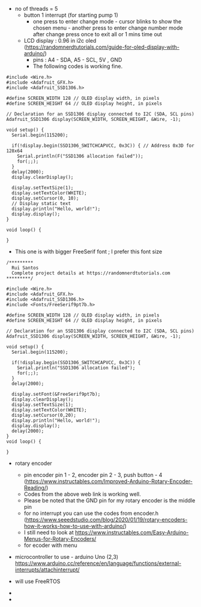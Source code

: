 - no of threads = 5
  - button 1 interrupt (for starting pump 1)
    - one press to enter change mode - cursor blinks to show the chosen menu - another press to enter change number mode after change press once to exit all or 1 mins time out
  -  LCD display : 0.96 in i2c oled (https://randomnerdtutorials.com/guide-for-oled-display-with-arduino/)
     - pins : A4 - SDA, A5 - SCL, 5V , GND
     - The following codes is working fine.
     
```
#include <Wire.h>
#include <Adafruit_GFX.h>
#include <Adafruit_SSD1306.h>

#define SCREEN_WIDTH 128 // OLED display width, in pixels
#define SCREEN_HEIGHT 64 // OLED display height, in pixels

// Declaration for an SSD1306 display connected to I2C (SDA, SCL pins)
Adafruit_SSD1306 display(SCREEN_WIDTH, SCREEN_HEIGHT, &Wire, -1);

void setup() {
  Serial.begin(115200);

  if(!display.begin(SSD1306_SWITCHCAPVCC, 0x3C)) { // Address 0x3D for 128x64
    Serial.println(F("SSD1306 allocation failed"));
    for(;;);
  }
  delay(2000);
  display.clearDisplay();

  display.setTextSize(1);
  display.setTextColor(WHITE);
  display.setCursor(0, 10);
  // Display static text
  display.println("Hello, world!");
  display.display(); 
}

void loop() {
  
}
```

- This one is with bigger FreeSerif font ; I prefer this font size

```
/*********
  Rui Santos
  Complete project details at https://randomnerdtutorials.com  
*********/

#include <Wire.h>
#include <Adafruit_GFX.h>
#include <Adafruit_SSD1306.h>
#include <Fonts/FreeSerif9pt7b.h>

#define SCREEN_WIDTH 128 // OLED display width, in pixels
#define SCREEN_HEIGHT 64 // OLED display height, in pixels

// Declaration for an SSD1306 display connected to I2C (SDA, SCL pins)
Adafruit_SSD1306 display(SCREEN_WIDTH, SCREEN_HEIGHT, &Wire, -1);

void setup() {
  Serial.begin(115200);

  if(!display.begin(SSD1306_SWITCHCAPVCC, 0x3C)) { 
    Serial.println("SSD1306 allocation failed");
    for(;;);
  }
  delay(2000);

  display.setFont(&FreeSerif9pt7b);
  display.clearDisplay();
  display.setTextSize(1);             
  display.setTextColor(WHITE);        
  display.setCursor(0,20);             
  display.println("Hello, world!");
  display.display();
  delay(2000); 
}
void loop() {
  
}
```

  -  rotary encoder
     - pin encoder pin 1 - 2, encoder pin 2 - 3, push button - 4 (https://www.instructables.com/Improved-Arduino-Rotary-Encoder-Reading/)
     - Codes from the above web link is working well. 
     - Please be noted that the GND pin for my rotary encoder is the middle pin
     - for no interrupt you can use the codes from encoder.h (https://www.seeedstudio.com/blog/2020/01/19/rotary-encoders-how-it-works-how-to-use-with-arduino/)
     - I still need to look at https://www.instructables.com/Easy-Arduino-Menus-for-Rotary-Encoders/ 
     - for ecoder with menu

- microcontroller to use - arduino Uno (2,3) https://www.arduino.cc/reference/en/language/functions/external-interrupts/attachinterrupt/
- will use FreeRTOS
- 
- 
